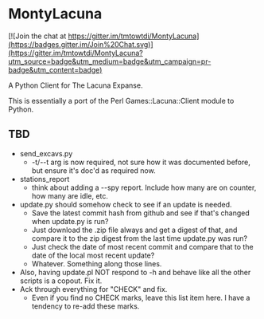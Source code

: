 MontyLacuna
===========

[![Join the chat at https://gitter.im/tmtowtdi/MontyLacuna](https://badges.gitter.im/Join%20Chat.svg)](https://gitter.im/tmtowtdi/MontyLacuna?utm_source=badge&utm_medium=badge&utm_campaign=pr-badge&utm_content=badge)

A Python Client for The Lacuna Expanse.

This is essentially a port of the Perl Games::Lacuna::Client module to Python.  

## TBD
- send_excavs.py
  - -t/--t arg is now required, not sure how it was documented before, but ensure it's 
    doc'd as required now.
- stations_report
    - think about adding a --spy report.  Include how many are on counter, how 
      many are idle, etc.
- update.py should somehow check to see if an update is needed.
  - Save the latest commit hash from github and see if that's changed when update.py is 
    run?
  - Just download the .zip file always and get a digest of that, and compare it to the zip 
    digest from the last time update.py was run?
  - Just check the date of most recent commit and compare that to the date of the local 
    most recent update?
  - Whatever.  Something along those lines.
- Also, having update.pl NOT respond to -h and behave like all the other 
  scripts is a copout.  Fix it.
- Ack through everything for "CHECK" and fix.
  - Even if you find no CHECK marks, leave this list item here.  I have a tendency to 
    re-add these marks.


